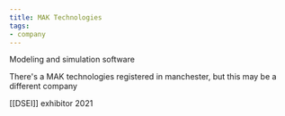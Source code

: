 ```yaml
---
title: MAK Technologies
tags:
- company
---
```

Modeling and simulation software

There's a MAK technologies registered in manchester, but this may be a different company

[[DSEI]] exhibitor 2021